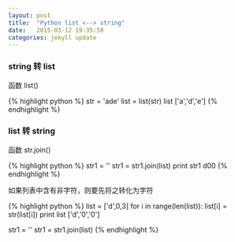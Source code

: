 ```yaml
---
layout: post
title:  "Python list <--> string"
date:   2015-03-12 19:35:50
categories: jekyll update
---
```


### string 转 list

函数 list()  

{% highlight python %}
str = 'ade'
list = list(str)
list
['a','d','e']
{% endhighlight %}

### list 转 string

函数 str.join()

{% highlight python %}
str1 = ''
str1 = str1.join(list)
print str1
d00
{% endhighlight %}

如果列表中含有非字符，则要先将之转化为字符

{% highlight python %}
list = ['d',0,3]
for i in range(len(list)):
    list[i] = str(list[i])
print list
['d','0','0']

str1 = ''
str1 = str1.join(list)
{% endhighlight %}
